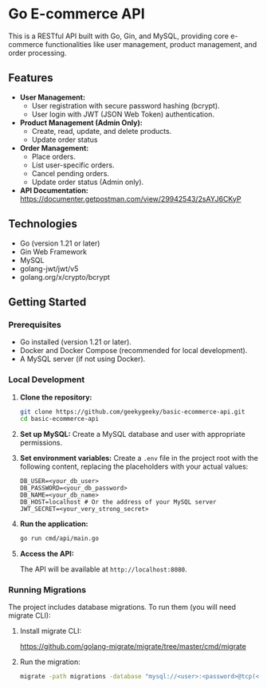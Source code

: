 # Go E-commerce API

This is a RESTful API built with Go, Gin, and MySQL, providing core e-commerce functionalities like user management, product management, and order processing.

## Features

* **User Management:**
  * User registration with secure password hashing (bcrypt).
  * User login with JWT (JSON Web Token) authentication.
* **Product Management (Admin Only):**
  * Create, read, update, and delete products.
  * Update order status
* **Order Management:**
  * Place orders.
  * List user-specific orders.
  * Cancel pending orders.
  * Update order status (Admin only).
* **API Documentation:** <https://documenter.getpostman.com/view/29942543/2sAYJ6CKyP>

## Technologies

* Go (version 1.21 or later)
* Gin Web Framework
* MySQL
* golang-jwt/jwt/v5
* golang.org/x/crypto/bcrypt

## Getting Started

### Prerequisites

* Go installed (version 1.21 or later).
* Docker and Docker Compose (recommended for local development).
* A MySQL server (if not using Docker).

### Local Development

1. **Clone the repository:**

    ```bash
    git clone https://github.com/geekygeeky/basic-ecommerce-api.git
    cd basic-ecommerce-api
    ```

2. **Set up MySQL:** Create a MySQL database and user with appropriate permissions.

3. **Set environment variables:** Create a `.env` file in the project root with the following content, replacing the placeholders with your actual values:

    ```.env
    DB_USER=<your_db_user>
    DB_PASSWORD=<your_db_password>
    DB_NAME=<your_db_name>
    DB_HOST=localhost # Or the address of your MySQL server
    JWT_SECRET=<your_very_strong_secret>
    ```

4. **Run the application:**

    ```bash
    go run cmd/api/main.go
    ```

5. **Access the API:**

    The API will be available at `http://localhost:8080`.

### Running Migrations

The project includes database migrations. To run them (you will need migrate CLI):

1. Install migrate CLI:

    <https://github.com/golang-migrate/migrate/tree/master/cmd/migrate>

2. Run the migration:

    ```bash
    migrate -path migrations -database "mysql://<user>:<password>@tcp(<dbhost>:3306)/<dbname>" -verbose up
    ```
